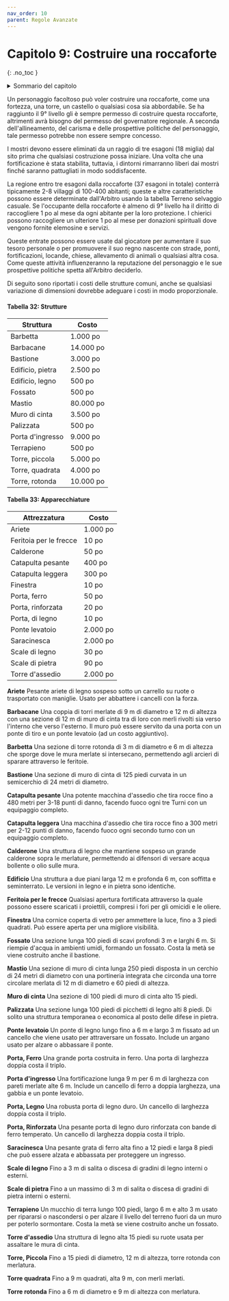 ```yaml
---
nav_order: 10
parent: Regole Avanzate
---
```

# Capitolo 9: Costruire una roccaforte
{: .no_toc }

<details markdown="block">
  <summary>
    Sommario del capitolo
  </summary>
  {: .text-delta }
1. TOC
{:toc}
</details>

Un personaggio facoltoso può voler costruire una roccaforte, come una fortezza, una torre, un castello o qualsiasi cosa sia abbordabile. Se ha raggiunto il 9° livello gli è sempre permesso di costruire questa roccaforte, altrimenti avrà bisogno del permesso del governatore regionale. A seconda dell'allineamento, del carisma e delle prospettive politiche del personaggio, tale permesso potrebbe non essere sempre concesso.

I mostri devono essere eliminati da un raggio di tre esagoni (18 miglia) dal sito prima che qualsiasi costruzione possa iniziare. Una volta che una fortificazione è stata stabilita, tuttavia, i dintorni rimarranno liberi dai mostri finché saranno pattugliati in modo soddisfacente.

La regione entro tre esagoni dalla roccaforte (37 esagoni in totale) conterrà tipicamente 2-8 villaggi di 100-400 abitanti; queste e altre caratteristiche possono essere determinate dall'Arbitro usando la tabella Terreno selvaggio casuale. Se l'occupante della roccaforte è almeno di 9° livello ha il diritto di raccogliere 1 po al mese da ogni abitante per la loro protezione. I chierici possono raccogliere un ulteriore 1 po al mese per donazioni spirituali dove vengono fornite elemosine e servizi.

Queste entrate possono essere usate dal giocatore per aumentare il suo tesoro personale o per promuovere il suo regno nascente con strade, ponti, fortificazioni, locande, chiese, allevamento di animali o qualsiasi altra cosa. Come queste attività influenzeranno la reputazione del personaggio e le sue prospettive politiche spetta all'Arbitro deciderlo.

Di seguito sono riportati i costi delle strutture comuni, anche se qualsiasi variazione di dimensioni dovrebbe adeguare i costi in modo proporzionale.

#### Tabella 32: Strutture

| Struttura        | Costo     |
|------------------|-----------|
| Barbetta         | 1.000 po  |
| Barbacane        | 14.000 po |
| Bastione         | 3.000 po  |
| Edificio, pietra | 2.500 po  |
| Edificio, legno  | 500 po    |
| Fossato          | 500 po    |
| Mastio           | 80.000 po |
| Muro di cinta    | 3.500 po  |
| Palizzata        | 500 po    |
| Porta d'ingresso | 9.000 po  |
| Terrapieno       | 500 po    |
| Torre, piccola   | 5.000 po  |
| Torre, quadrata  | 4.000 po  |
| Torre, rotonda   | 10.000 po |

#### Tabella 33: Apparecchiature

| Attrezzatura           | Costo    |
|------------------------|----------|
| Ariete                 | 1.000 po |
| Feritoia per le frecce | 10 po    |
| Calderone              | 50 po    |
| Catapulta pesante      | 400 po   |
| Catapulta leggera      | 300 po   |
| Finestra               | 10 po    |
| Porta, ferro           | 50 po    |
| Porta, rinforzata      | 20 po    |
| Porta, di legno        | 10 po    |
| Ponte levatoio         | 2.000 po |
| Saracinesca            | 2.000 po |
| Scale di legno         | 30 po    |
| Scale di pietra        | 90 po    |
| Torre d'assedio        | 2.000 po |

**Ariete** Pesante ariete di legno sospeso sotto un carrello su ruote o trasportato con maniglie. Usato per abbattere i cancelli con la forza.

**Barbacane** Una coppia di torri merlate di 9 m di diametro e 12 m di altezza con una sezione di 12 m di muro di cinta tra di loro con merli rivolti sia verso l'interno che verso l'esterno. Il muro può essere servito da una porta con un ponte di tiro e un ponte levatoio (ad un costo aggiuntivo).

**Barbetta** Una sezione di torre rotonda di 3 m di diametro e 6 m di altezza che sporge dove le mura merlate si intersecano, permettendo agli arcieri di sparare attraverso le feritoie.

**Bastione** Una sezione di muro di cinta di 125 piedi curvata in un semicerchio di 24 metri di diametro.

**Catapulta pesante** Una potente macchina d'assedio che tira rocce fino a 480 metri per 3-18 punti di danno, facendo fuoco ogni tre Turni con un equipaggio completo.

**Catapulta leggera** Una macchina d'assedio che tira rocce fino a 300 metri per 2-12 punti di danno, facendo fuoco ogni secondo turno con un equipaggio completo.

**Calderone** Una struttura di legno che mantiene sospeso un grande calderone sopra le merlature, permettendo ai difensori di versare acqua bollente o olio sulle mura.

**Edificio** Una struttura a due piani larga 12 m e profonda 6 m, con soffitta e seminterrato. Le versioni in legno e in pietra sono identiche.

**Feritoia per le frecce** Qualsiasi apertura fortificata attraverso la quale possono essere scaricati i proiettili, compresi i fori per gli omicidi e le oliere.

**Finestra** Una cornice coperta di vetro per ammettere la luce, fino a 3 piedi quadrati. Può essere aperta per una migliore visibilità.

**Fossato** Una sezione lunga 100 piedi di scavi profondi 3 m e larghi 6 m. Si riempie d'acqua in ambienti umidi, formando un fossato. Costa la metà se viene costruito anche il bastione.

**Mastio** Una sezione di muro di cinta lunga 250 piedi disposta in un cerchio di 24 metri di diametro con una portineria integrata che circonda una torre circolare merlata di 12 m di diametro e 60 piedi di altezza.

**Muro di cinta** Una sezione di 100 piedi di muro di cinta alto 15 piedi.

**Palizzata** Una sezione lunga 100 piedi di picchetti di legno alti 8 piedi. Di solito una struttura temporanea o economica al posto delle difese in pietra.

**Ponte levatoio** Un ponte di legno lungo fino a 6 m e largo 3 m fissato ad un cancello che viene usato per attraversare un fossato. Include un argano usato per alzare o abbassare il ponte.

**Porta, Ferro** Una grande porta costruita in ferro. Una porta di larghezza doppia costa il triplo.

**Porta d'ingresso** Una fortificazione lunga 9 m per 6 m di larghezza con pareti merlate alte 6 m. Include un cancello di ferro a doppia larghezza, una gabbia e un ponte levatoio.

**Porta, Legno** Una robusta porta di legno duro. Un cancello di larghezza doppia costa il triplo.

**Porta, Rinforzata** Una pesante porta di legno duro rinforzata con bande di ferro temperato. Un cancello di larghezza doppia costa il triplo.

**Saracinesca** Una pesante grata di ferro alta fino a 12 piedi e larga 8 piedi che può essere alzata e abbassata per proteggere un ingresso.

**Scale di legno** Fino a 3 m di salita o discesa di gradini di legno interni o esterni.

**Scale di pietra** Fino a un massimo di 3 m di salita o discesa di gradini di pietra interni o esterni.

**Terrapieno** Un mucchio di terra lungo 100 piedi, largo 6 m e alto 3 m usato per ripararsi o nascondersi o per alzare il livello del terreno fuori da un muro per poterlo sormontare. Costa la metà se viene costruito anche un fossato.

**Torre d'assedio** Una struttura di legno alta 15 piedi su ruote usata per assaltare le mura di cinta.

**Torre, Piccola** Fino a 15 piedi di diametro, 12 m di altezza, torre rotonda con merlatura.

**Torre quadrata** Fino a 9 m quadrati, alta 9 m, con merli merlati.

**Torre rotonda** Fino a 6 m di diametro e 9 m di altezza con merlatura.